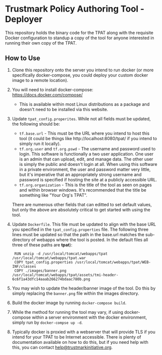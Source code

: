 
# Trustmark Policy Authoring Tool - Deployer
This repository holds the binary code for the TPAT along with the requisite Docker configuration to standup a copy of the tool for anyone interested in running their own copy of the TPAT.

## How to Use

1. Clone this repository onto the server you intend to run docker (or more specifically docker-compose, you could deploy your custom docker image to a remote location).

2. You will need to install docker-compose: https://docs.docker.com/compose/
   - This is available within most Linux distributions as a package and doesn't need to be installed via this website.

3. Update ``tpat_config.properites``.  While not all fields must be updated, the following should be:
    * ``tf.base.url`` - This must be the URL where you intend to host this tool (it could be things like http://localhost:8080/tpat/ if you intend to simply run it locally).
    * ``tf.org.user`` and ``tf.org.pswd`` - The username and password used to login.  This software is functionally a two user application.  One user is an admin that can upload, edit, and manage data.  The other user is simply the public and doesn't login at all.  When using this software in a private environment, the user and password matter very little, but it's imperative that an appropriately strong username and password is specified if hosting the site at a publicly accessible URL. 
    * ``tf.org.organization`` - This is the title of the tool as seen on pages and within browser windows.  It's recommended that the title be something like "Your Org's TPAT". 

    There are numerous other fields that can editted to set default values, but only the above are absolutely critical to get started with using the tool.

4. Update ``Dockerfile``.  This file must be updated to align with the base URL you specified in the ``tpat_config.properties`` file.  The following three lines must be updated so that the path in the base.url matches the sub-directory of webapps where the tool is posted.  In the default files all three of these paths are **tpat**):

        RUN unzip -d /usr/local/tomcat/webapps/tpat /usr/local/tomcat/webapps/tpat.war
        COPY tpat_config.properties /usr/local/tomcat/webapps/tpat/WEB-INF/classes
        COPY ./images/banner.png /usr/local/tomcat/webapps/tpat/assets/tmi-header-6c6f1a43dfc14aaab266274bdaac780b.png

5. You may wish to update the header/banner image of the tool.  Do this by simply replacing the ``banner.png`` file within the images directory.  

6. Build the docker image by running ``docker-compose build``.

7. While the method for running the tool may vary, if using docker-compose within a server environment with the docker environment, simply run by ``docker-compse up -d``. 

8. Typically docker is proxied with a webserver that will provide TLS if you intend for your TPAT to be Internet accessible.  There is plenty of documentation available on how to do this, but if you need help with this, you can contact help@trustmarkinitiative.org.

